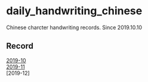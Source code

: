 # daily_handwriting_chinese
Chinese charcter handwriting records.
Since 2019.10.10
## Record 
[2019-10](/2019-10/2019-10.md)  
[2019-11](/2019-11/2019-11.md)  
[2019-12]    

